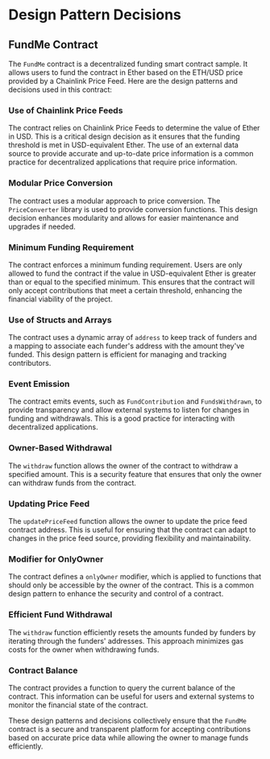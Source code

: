 # Design Pattern Decisions

## FundMe Contract

The `FundMe` contract is a decentralized funding smart contract sample. It allows users to fund the contract in Ether based on the ETH/USD price provided by a Chainlink Price Feed. Here are the design patterns and decisions used in this contract:

### Use of Chainlink Price Feeds

The contract relies on Chainlink Price Feeds to determine the value of Ether in USD. This is a critical design decision as it ensures that the funding threshold is met in USD-equivalent Ether. The use of an external data source to provide accurate and up-to-date price information is a common practice for decentralized applications that require price information.

### Modular Price Conversion

The contract uses a modular approach to price conversion. The `PriceConverter` library is used to provide conversion functions. This design decision enhances modularity and allows for easier maintenance and upgrades if needed.

### Minimum Funding Requirement

The contract enforces a minimum funding requirement. Users are only allowed to fund the contract if the value in USD-equivalent Ether is greater than or equal to the specified minimum. This ensures that the contract will only accept contributions that meet a certain threshold, enhancing the financial viability of the project.

### Use of Structs and Arrays

The contract uses a dynamic array of `address` to keep track of funders and a mapping to associate each funder's address with the amount they've funded. This design pattern is efficient for managing and tracking contributors.

### Event Emission

The contract emits events, such as `FundContribution` and `FundsWithdrawn`, to provide transparency and allow external systems to listen for changes in funding and withdrawals. This is a good practice for interacting with decentralized applications.

### Owner-Based Withdrawal

The `withdraw` function allows the owner of the contract to withdraw a specified amount. This is a security feature that ensures that only the owner can withdraw funds from the contract.

### Updating Price Feed

The `updatePriceFeed` function allows the owner to update the price feed contract address. This is useful for ensuring that the contract can adapt to changes in the price feed source, providing flexibility and maintainability.

### Modifier for OnlyOwner

The contract defines a `onlyOwner` modifier, which is applied to functions that should only be accessible by the owner of the contract. This is a common design pattern to enhance the security and control of a contract.

### Efficient Fund Withdrawal

The `withdraw` function efficiently resets the amounts funded by funders by iterating through the funders' addresses. This approach minimizes gas costs for the owner when withdrawing funds.

### Contract Balance

The contract provides a function to query the current balance of the contract. This information can be useful for users and external systems to monitor the financial state of the contract.

These design patterns and decisions collectively ensure that the `FundMe` contract is a secure and transparent platform for accepting contributions based on accurate price data while allowing the owner to manage funds efficiently.